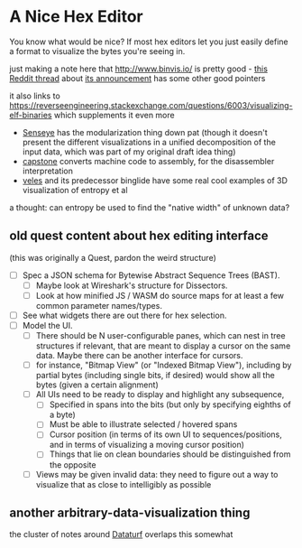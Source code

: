 # A Nice Hex Editor

You know what would be nice? If most hex editors let you just easily define a format to visualize the bytes you're seeing in.

just making a note here that http://www.binvis.io/ is pretty good - [this Reddit thread](https://www.reddit.com/r/ReverseEngineering/comments/2xtyw8/binvisio_visual_analysis_of_binary_files/) about [its announcement](https://corte.si/posts/binvis/announce/index.html) has some other good pointers

it also links to https://reverseengineering.stackexchange.com/questions/6003/visualizing-elf-binaries which supplements it even more

- [Senseye](https://github.com/letoram/senseye/wiki) has the modularization thing down pat (though it doesn't present the different visualizations in a unified decomposition of the input data, which was part of my original draft idea thing)
- [capstone](http://alexaltea.github.io/capstone.js/) converts machine code to assembly, for the disassembler interpretation
- [veles](https://github.com/codilime/veles) and its predecessor binglide have some real cool examples of 3D visualization of entropy et al

a thought: can entropy be used to find the "native width" of unknown data?

## old quest content about hex editing interface

(this was originally a Quest, pardon the weird structure)

- [ ] Spec a JSON schema for Bytewise Abstract Sequence Trees (BAST).
  - [ ] Maybe look at Wireshark's structure for Dissectors.
  - [ ] Look at how minified JS / WASM do source maps for at least a few common parameter names/types.
- [ ] See what widgets there are out there for hex selection.
- [ ] Model the UI.
  - [ ] There should be N user-configurable panes, which can nest in tree structures if relevant, that are meant to display a cursor on the same data. Maybe there can be another interface for cursors.
  - [ ] for instance, "Bitmap View" (or "Indexed Bitmap View"), including by partial bytes (including single bits, if desired) would show all the bytes (given a certain alignment)
  - [ ] All UIs need to be ready to display and highlight any subsequence,
    - [ ] Specified in spans into the bits (but only by specifying eighths of a byte)
    - [ ] Must be able to illustrate selected / hovered spans
    - [ ] Cursor position (in terms of its own UI to sequences/positions, and in terms of visualizing a moving cursor position)
    - [ ] Things that lie on clean boundaries should be distinguished from the opposite
  - [ ] Views may be given invalid data: they need to figure out a way to visualize that as close to intelligibly as possible

## another arbitrary-data-visualization thing

the cluster of notes around [Dataturf](802e258f-9647-4d86-adfb-de2c9667f427.md) overlaps this somewhat

